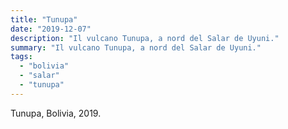 ```yaml
---
title: "Tunupa"
date: "2019-12-07"
description: "Il vulcano Tunupa, a nord del Salar de Uyuni."
summary: "Il vulcano Tunupa, a nord del Salar de Uyuni."
tags: 
  - "bolivia"
  - "salar"
  - "tunupa"
---
```


Tunupa, Bolivia, 2019.
